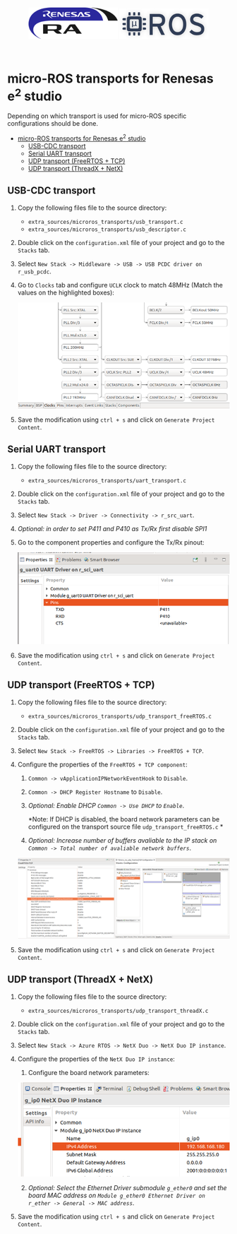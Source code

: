 <br/>
<a>
   <p align="center">
      <img width="40%" src=".images/renesas_logo.gif">
      <img width="40%" src=".images/microros_logo.png">
   </p>
</a>
<br/>

# micro-ROS transports for  Renesas e<sup>2</sup> studio

Depending on which transport is used for micro-ROS specific configurations should be done.

- [micro-ROS transports for  Renesas e<sup>2</sup> studio](#micro-ros-transports-for--renesas-esup2sup-studio)
  - [USB-CDC transport](#usb-cdc-transport)
  - [Serial UART transport](#serial-uart-transport)
  - [UDP transport (FreeRTOS + TCP)](#udp-transport-freertos--tcp)
  - [UDP transport (ThreadX + NetX)](#udp-transport-threadx--netx)

## USB-CDC transport
1. Copy the following files file to the source directory:
      - `extra_sources/microros_transports/usb_transport.c`
      - `extra_sources/microros_transports/usb_descriptor.c`
2. Double click on the `configuration.xml` file of your project and go to the `Stacks` tab.
3. Select `New Stack -> Middleware -> USB -> USB PCDC driver on r_usb_pcdc`.
4. Go to `Clocks` tab and configure `UCLK` clock to match 48MHz (Match the values on the highlighted boxes):

   ![image](.images/Configure_usb_clock.png)

5. Save the modification using `ctrl + s` and click on `Generate Project Content`.

## Serial UART transport
1. Copy the following files file to the source directory:
      - `extra_sources/microros_transports/uart_transport.c`
2. Double click on the `configuration.xml` file of your project and go to the `Stacks` tab.
3. Select `New Stack -> Driver -> Connectivity -> r_src_uart`.
4. *Optional: in order to set P411 and P410 as Tx/Rx first disable SPI1*
5. Go to the component properties and configure the Tx/Rx pinout:

   ![image](.images/Configure_serial.png)

6. Save the modification using `ctrl + s` and click on `Generate Project Content`.

## UDP transport (FreeRTOS + TCP)

1. Copy the following files file to the source directory:
      - `extra_sources/microros_transports/udp_transport_freeRTOS.c`

2. Double click on the `configuration.xml` file of your project and go to the `Stacks` tab.
3. Select `New Stack -> FreeRTOS -> Libraries -> FreeRTOS + TCP`.
4. Configure the properties of the `FreeRTOS + TCP component`:
   1. `Common -> vApplicationIPNetworkEventHook` to `Disable`.
   2. `Common -> DHCP Register Hostname` to `Disable`.
   3. *Optional: Enable DHCP `Common -> Use DHCP` to `Enable`*.
   
      *Note: If DHCP is disabled, the board network parameters can be configured on the transport source file `udp_transport_freeRTOS.c` *

   4. *Optional: Increase number of buffers avaliable to the IP stack on `Common -> Total number of avaliable network buffers`*.

   ![image](.images/FreeRTOSTCP_conf.png)

5.  Save the modification using `ctrl + s` and click on `Generate Project Content`.

## UDP transport (ThreadX + NetX)

1. Copy the following files file to the source directory:
      - `extra_sources/microros_transports/udp_transport_threadX.c`
2. Double click on the `configuration.xml` file of your project and go to the `Stacks` tab.
3. Select `New Stack -> Azure RTOS -> NetX Duo -> NetX Duo IP instance`.
4. Configure the properties of the `NetX Duo IP instance`:
   1. Configure the board network parameters:

   ![image](.images/Configure_network_threadX.png)

   2. *Optional: Select the Ethernet Driver submodule `g_ether0` and set the board MAC address on `Module g_ether0 Ethernet Driver on r_ether -> General -> MAC address`*.

5.  Save the modification using `ctrl + s` and click on `Generate Project Content`.

